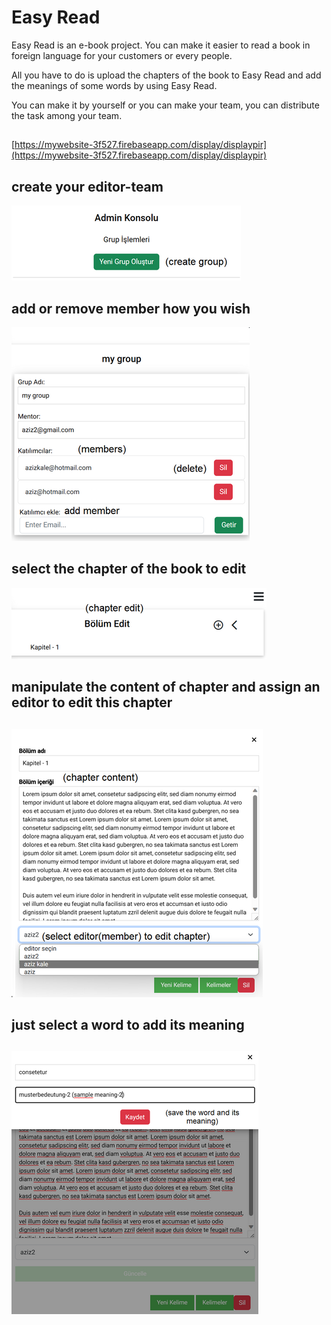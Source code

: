 # Easy Read

Easy Read is an e-book project. You can make it easier to read a book in foreign language for your customers or every people.

All you have to do is upload the chapters of the book to Easy Read and add the meanings of some words by using Easy Read.

You can make it by yourself or you can make your team, you can distribute the task among your team.
##
[https://mywebsite-3f527.firebaseapp.com/display/displaypir](https://mywebsite-3f527.firebaseapp.com/display/displaypir)
 
 ## create your editor-team 
![Image Description](./src/assets/readmepics/1.png)


## add or remove member how you wish
![Image Description](./src/assets/readmepics/2.png)

## select the chapter of the book to edit
![Image Description](./src/assets/readmepics/3.png)
##
## manipulate the content of chapter and assign an editor to edit this chapter
##
![Image Description](./src/assets/readmepics/4.png)
##
## just select a word to add its meaning
##
![Image Description](./src/assets/readmepics/5.png)